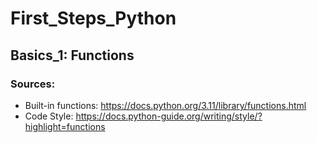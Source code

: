 # First_Steps_Python

## Basics_1: Functions
### Sources:
- Built-in functions: https://docs.python.org/3.11/library/functions.html
- Code Style: https://docs.python-guide.org/writing/style/?highlight=functions 

